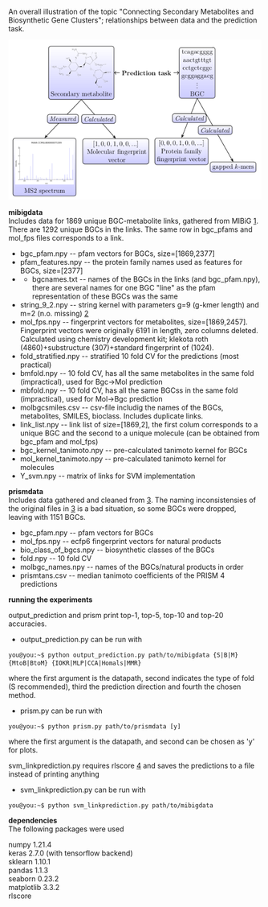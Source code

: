 An overall illustration of the topic "Connecting Secondary Metabolites and Biosynthetic Gene Clusters"; relationships between data and the prediction task. 

![alt txt](https://github.com/minjoks/masters_thesis/blob/main/dataview.png?raw=true)




**mibigdata**  
Includes data for 1869 unique BGC-metabolite links, gathered from MIBiG [1](https://mibig.secondarymetabolites.org/download). There are 1292 unique BGCs in the links. The same row in bgc_pfams and mol_fps files corresponds to a link.


* bgc_pfam.npy -- pfam vectors for BGCs, size=[1869,2377] 
* pfam_features.npy -- the protein family names used as features for BGCs, size=[2377]
* * bgcnames.txt -- names of the BGCs in the links (and bgc_pfam.npy), there are several names for one BGC "line" as the pfam representation of these BGCs was the same 
* string_9_2.npy -- string kernel with parameters g=9 (g-kmer length) and m=2 (n.o. missing) [2](https://github.com/QData/FastSK)  
* mol_fps.npy -- fingerprint vectors for metabolites, size=[1869,2457]. Fingerprint vectors were originally 6191 in length, zero columns deleted. Calculated using chemistry development kit; klekota roth (4860)+substructure (307)+standard fingerprint of (1024). 
* fold_stratified.npy -- stratified 10 fold CV for the predictions (most practical)
* bmfold.npy -- 10 fold CV, has all the same metabolites in the same fold (impractical), used for Bgc->Mol prediction
* mbfold.npy --  10 fold CV, has all the same BGCss in the same fold (impractical), used for Mol->Bgc prediction
* molbgcsmiles.csv -- csv-file includig the names of the BGCs, metabolites, SMILES, bioclass. Includes duplicate links. 
* link_list.npy -- link list of size=[1869,2], the first colum corresponds to a unique BGC and the second to a unique molecule (can be obtained from bgc_pfam and mol_fps)
* bgc_kernel_tanimoto.npy -- pre-calculated tanimoto kernel for BGCs 
* mol_kernel_tanimoto.npy -- pre-calculated tanimoto kernel for molecules
* Y_svm.npy -- matrix of links for SVM implementation

**prismdata**  
Includes data gathered and cleaned from [3](https://zenodo.org/record/3985982#.YbjNSJFByV4). The naming inconsistensies of the original files in [3](https://zenodo.org/record/3985982#.YbjNSJFByV4) is a bad situation, so some BGCs were dropped, leaving with 1151 BGCs.  

* bgc_pfam.npy -- pfam vectors for BGCs
* mol_fps.npy -- ecfp6 fingerprint vectors for natural products
* bio_class_of_bgcs.npy -- biosynthetic classes of the BGCs
* fold.npy -- 10 fold CV 
* molbgc_names.npy -- names of the BGCs/natural products in order
* prismtans.csv -- median tanimoto coefficients of the PRISM 4 predictions  

**running the experiments**  

output_prediction and prism print top-1, top-5, top-10 and top-20 accuracies.  

* output_prediction.py can be run with 
```console
you@you:~$ python output_prediction.py path/to/mibigdata {S|B|M} {MtoB|BtoM} {IOKR|MLP|CCA|Homals|MMR} 
```

where the first argument is the datapath, second indicates the type of fold (S recommended), third the prediction direction and fourth the chosen method. 

* prism.py can be run with 
```console
you@you:~$ python prism.py path/to/prismdata [y]
```
where the first argument is the datapath, and second can be chosen as 'y' for plots.  


svm_linkprediction.py requires rlscore  [4](https://github.com/aatapa/RLScore) and saves the predictions to a file instead of printing anything
* svm_linkprediction.py can be run with 
```console
you@you:~$ python svm_linkprediction.py path/to/mibigdata
```

**dependencies**  
The following packages were used  

numpy 1.21.4  
keras 2.7.0 (with tensorflow backend)  
sklearn 1.10.1  
pandas 1.1.3  
seaborn 0.23.2  
matplotlib 3.3.2  
rlscore


